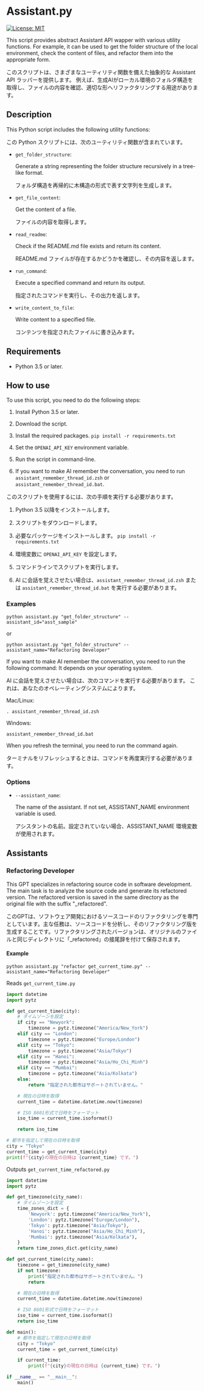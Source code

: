 # Assistant.py

[![License: MIT](https://img.shields.io/badge/License-MIT-yellow.svg)](LICENSE)

This script provides abstract Assistant API wapper with various utility functions.
For example, it can be used to get the folder structure of the local environment, check the content of files, and refactor them into the appropriate form.

このスクリプトは、さまざまなユーティリティ関数を備えた抽象的な Assistant API ラッパーを提供します。
例えば、生成AIがローカル環境のフォルダ構造を取得し、ファイルの内容を確認、適切な形へリファクタリングする用途があります。

## Description

This Python script includes the following utility functions:

この Python スクリプトには、次のユーティリティ関数が含まれています。

- `get_folder_structure`:

  Generate a string representing the folder structure recursively in a tree-like format. 

  フォルダ構造を再帰的に木構造の形式で表す文字列を生成します。


- `get_file_content`:

  Get the content of a file.

  ファイルの内容を取得します。

- `read_readme`:

  Check if the README.md file exists and return its content.

  README.md ファイルが存在するかどうかを確認し、その内容を返します。

- `run_command`:

  Execute a specified command and return its output.

  指定されたコマンドを実行し、その出力を返します。

- `write_content_to_file`:

  Write content to a specified file.

  コンテンツを指定されたファイルに書き込みます。

## Requirements

- Python 3.5 or later.

## How to use

To use this script, you need to do the following steps:

1. Install Python 3.5 or later.

2. Download the script.

3. Install the required packages. `pip install -r requirements.txt`

4. Set the `OPENAI_API_KEY` environment variable.

5. Run the script in command-line.

6. If you want to make AI remember the conversation, you need to run `assistant_remember_thread_id.zsh` or `assistant_remember_thread_id.bat`.

このスクリプトを使用するには、次の手順を実行する必要があります。

1. Python 3.5 以降をインストールします。

2. スクリプトをダウンロードします。

3. 必要なパッケージをインストールします。 `pip install -r requirements.txt`

4. 環境変数に `OPENAI_API_KEY` を設定します。

5. コマンドラインでスクリプトを実行します。

6. AI に会話を覚えさせたい場合は、`assistant_remember_thread_id.zsh` または `assistant_remember_thread_id.bat` を実行する必要があります。


### Examples

```
python assistant.py "get_folder_structure" --assistant_id="asst_sample"
```

or

```
python assistant.py "get_folder_structure" --assistant_name="Refactoring Developer"
```

If you want to make AI remember the conversation, you need to run the following command:
It depends on your operating system.

AI に会話を覚えさせたい場合は、次のコマンドを実行する必要があります。
これは、あなたのオペレーティングシステムによります。

Mac/Linux:
```
. assistant_remember_thread_id.zsh
```

Windows:
```
assistant_remember_thread_id.bat
```

When you refresh the terminal, you need to run the command again.

ターミナルをリフレッシュするときは、コマンドを再度実行する必要があります。

### Options

- `--assistant_name`:

  The name of the assistant. If not set, ASSISTANT_NAME environment variable is used.

  アシスタントの名前。設定されていない場合、ASSISTANT_NAME 環境変数が使用されます。


## Assistants

### Refactoring Developer

This GPT specializes in refactoring source code in software development. The main task is to analyze the source code and generate its refactored version. The refactored version is saved in the same directory as the original file with the suffix "_refactored".

このGPTは、ソフトウェア開発におけるソースコードのリファクタリングを専門としています。主な任務は、ソースコードを分析し、そのリファクタリング版を生成することです。リファクタリングされたバージョンは、オリジナルのファイルと同じディレクトリに「_refactored」の接尾辞を付けて保存されます。


#### Example

```
python assistant.py "refactor get_current_time.py" --assistant_name="Refactoring Developer"
```

Reads `get_current_time.py`

```python
import datetime
import pytz

def get_current_time(city):
    # タイムゾーンを設定
    if city == "Newyork":
        timezone = pytz.timezone("America/New_York")
    elif city == "London":
        timezone = pytz.timezone("Europe/London")
    elif city == "Tokyo":
        timezone = pytz.timezone("Asia/Tokyo")
    elif city == "Hanoi":
        timezone = pytz.timezone("Asia/Ho_Chi_Minh")
    elif city == "Mumbai":
        timezone = pytz.timezone("Asia/Kolkata")
    else:
        return "指定された都市はサポートされていません。"

    # 現在の日時を取得
    current_time = datetime.datetime.now(timezone)

    # ISO 8601形式で日時をフォーマット
    iso_time = current_time.isoformat()

    return iso_time

# 都市を指定して現在の日時を取得
city = "Tokyo"
current_time = get_current_time(city)
print(f"{city}の現在の日時は {current_time} です。")
```

Outputs `get_current_time_refactored.py`

```python
import datetime
import pytz

def get_timezone(city_name):
    # タイムゾーンを設定
    time_zones_dict = {
        'Newyork': pytz.timezone("America/New_York"),
        'London': pytz.timezone("Europe/London"),
        'Tokyo': pytz.timezone("Asia/Tokyo"),
        'Hanoi': pytz.timezone("Asia/Ho_Chi_Minh"),
        'Mumbai': pytz.timezone("Asia/Kolkata"),
    }
    return time_zones_dict.get(city_name)

def get_current_time(city_name):
    timezone = get_timezone(city_name)
    if not timezone:
        print("指定された都市はサポートされていません。")
        return

    # 現在の日時を取得
    current_time = datetime.datetime.now(timezone)

    # ISO 8601形式で日時をフォーマット
    iso_time = current_time.isoformat()
    return iso_time

def main():
    # 都市を指定して現在の日時を取得
    city = "Tokyo"
    current_time = get_current_time(city)

    if current_time:
        print(f"{city}の現在の日時は {current_time} です。")

if __name__ == "__main__":
    main()
```
